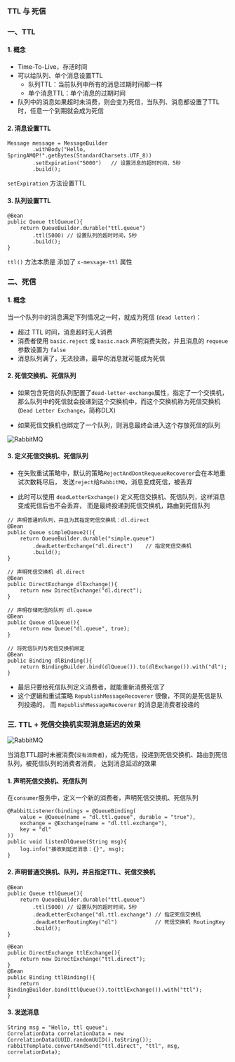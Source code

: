 ### TTL 与 死信

###  一、TTL
####  1. 概念
* Time-To-Live，存活时间
* 可以给队列、单个消息设置TTL
    * 队列TTL：当前队列中所有的消息过期时间都一样
    * 单个消息TTL：单个消息的过期时间
* 队列中的消息如果超时未消费，则会变为死信，当队列、消息都设置了TTL时，任意一个到期就会成为死信

####  2. 消息设置TTL
```
Message message = MessageBuilder
        .withBody("Hello, SpringAMQP!".getBytes(StandardCharsets.UTF_8))
        .setExpiration("5000")   // 设置消息的超时时间，5秒
        .build();
```

`setExpiration` 方法设置TTL


####  3. 队列设置TTL
```
@Bean
public Queue ttlQueue(){
    return QueueBuilder.durable("ttl.queue") 
        .ttl(5000) // 设置队列的超时时间，5秒
        .build();
}
```

`ttl()` 方法本质是 添加了 `x-message-ttl` 属性



###  二、死信
#### 1. 概念
当一个队列中的消息满足下列情况之一时，就成为死信 (`dead letter`)：

* 超过 TTL 时间，消息超时无人消费
* 消费者使用 `basic.reject` 或 `basic.nack` 声明消费失败，并且消息的 `requeue` 参数设置为 `false`
* 消息队列满了，无法投递，最早的消息就可能成为死信


#### 2. 死信交换机、死信队列
* 如果包含死信的队列配置了`dead-letter-exchange`属性，指定了一个交换机，
那么队列中的死信就会投递到这个交换机中，而这个交换机称为死信交换机 (`Dead Letter Exchange`，简称DLX)

* 如果死信交换机也绑定了一个队列，则消息最终会进入这个存放死信的队列

![RabbitMQ](https://fgq233.github.io/imgs/mq/rabbitMQ9.png)


#### 3. 定义死信交换机、死信队列
* 在失败重试策略中，默认的策略`RejectAndDontRequeueRecoverer`会在本地重试次数耗尽后，
发送`reject`给`RabbitMQ`，消息变成死信，被丢弃

* 此时可以使用 `deadLetterExchange()` 定义死信交换机、死信队列，这样消息变成死信后也不会丢弃，
而是最终投递到死信交换机，路由到死信队列

```
// 声明普通的队列，并且为其指定死信交换机：dl.direct
@Bean
public Queue simpleQueue2(){
    return QueueBuilder.durable("simple.queue") 
        .deadLetterExchange("dl.direct")    // 指定死信交换机
        .build();
}

// 声明死信交换机 dl.direct
@Bean
public DirectExchange dlExchange(){
    return new DirectExchange("dl.direct");
}

// 声明存储死信的队列 dl.queue
@Bean
public Queue dlQueue(){
    return new Queue("dl.queue", true);
}

// 将死信队列与死信交换机绑定
@Bean
public Binding dlBinding(){
    return BindingBuilder.bind(dlQueue()).to(dlExchange()).with("dl");
}
```

* 最后只要给死信队列定义消费者，就能重新消费死信了
* 这个逻辑和重试策略 `RepublishMessageRecoverer` 很像，不同的是死信是队列投递的，
而 `RepublishMessageRecoverer` 的消息是消费者投递的



### 三. TTL + 死信交换机实现消息延迟的效果
![RabbitMQ](https://fgq233.github.io/imgs/mq/rabbitMQ10.png)

当消息TTL超时未被消费(`没有消费者`)，成为死信，投递到死信交换机、路由到死信队列，被死信队列的消费者消费，
达到消息延迟的效果


#### 1. 声明死信交换机、死信队列
在`consumer`服务中，定义一个新的消费者，声明死信交换机、死信队列

```
@RabbitListener(bindings = @QueueBinding(
    value = @Queue(name = "dl.ttl.queue", durable = "true"),
    exchange = @Exchange(name = "dl.ttl.exchange"),
    key = "dl"
))
public void listenDlQueue(String msg){
    log.info("接收到延迟消息：{}", msg);
}
```


#### 2. 声明普通交换机、队列，并且指定TTL、死信交换机 
```
@Bean
public Queue ttlQueue(){
    return QueueBuilder.durable("ttl.queue") 
        .ttl(5000) // 设置队列的超时时间，5秒
        .deadLetterExchange("dl.ttl.exchange") // 指定死信交换机
        .deadLetterRoutingKey("dl")            // 死信交换机 RoutingKey
        .build();
}

@Bean
public DirectExchange ttlExchange(){
    return new DirectExchange("ttl.direct");
}
@Bean
public Binding ttlBinding(){
    return BindingBuilder.bind(ttlQueue()).to(ttlExchange()).with("ttl");
}
```
 
#### 3. 发送消息 
```
String msg = "Hello, ttl queue";
CorrelationData correlationData = new CorrelationData(UUID.randomUUID().toString());
rabbitTemplate.convertAndSend("ttl.direct", "ttl", msg, correlationData);
```





